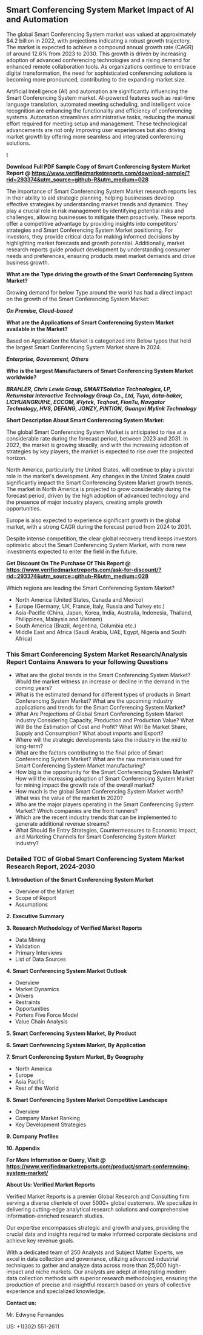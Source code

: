 <h2>Smart Conferencing System Market Impact of AI and Automation</h2><p>The global Smart Conferencing System market was valued at approximately $4.2 billion in 2022, with projections indicating a robust growth trajectory. The market is expected to achieve a compound annual growth rate (CAGR) of around 12.6% from 2023 to 2030. This growth is driven by increasing adoption of advanced conferencing technologies and a rising demand for enhanced remote collaboration tools. As organizations continue to embrace digital transformation, the need for sophisticated conferencing solutions is becoming more pronounced, contributing to the expanding market size.</p><p>Artificial Intelligence (AI) and automation are significantly influencing the Smart Conferencing System market. AI-powered features such as real-time language translation, automated meeting scheduling, and intelligent voice recognition are enhancing the functionality and efficiency of conferencing systems. Automation streamlines administrative tasks, reducing the manual effort required for meeting setup and management. These technological advancements are not only improving user experiences but also driving market growth by offering more seamless and integrated conferencing solutions.</p>t</p><p id="" class=""><strong>Download Full PDF Sample Copy of Smart Conferencing System Market Report @ <a href="https://www.verifiedmarketreports.com/download-sample/?rid=293374&utm_source=github-R&utm_medium=028" target="_blank">https://www.verifiedmarketreports.com/download-sample/?rid=293374&utm_source=github-R&utm_medium=028</a></strong></p><p>The importance of&nbsp;Smart Conferencing System Market research reports lies in their ability to aid strategic planning, helping businesses develop effective strategies by understanding market trends and dynamics. They play a crucial role in risk management by identifying potential risks and challenges, allowing businesses to mitigate them proactively. These reports offer a competitive advantage by providing insights into competitors' strategies and Smart Conferencing System Market positioning. For investors, they provide critical data for making informed decisions by highlighting market forecasts and growth potential. Additionally, market research reports guide product development by understanding consumer needs and preferences, ensuring products meet market demands and drive business growth.</p><p><strong>What are the&nbsp;Type driving the growth of the Smart Conferencing System Market?</strong></p><p id="" class="">Growing demand for below Type around the world has had a direct impact on the growth of the Smart Conferencing System Market:</p><em><strong>On Premise, Cloud-based</strong></em></p><strong>What are the&nbsp;Applications&nbsp;of Smart Conferencing System Market available in the Market?</strong></p><p id="" class="">Based on Application the Market is categorized into Below types that held the largest Smart Conferencing System Market share In 2024.</p><em><strong>Enterprise, Government, Others</strong></em></p><strong>Who is the largest Manufacturers of Smart Conferencing System Market worldwide?</strong></p><p><em><strong>BRAHLER, Chris Lewis Group, SMARTSolution Technologies, LP, Returnstar Interactive Technology Group Co., Ltd, Tuya, data-baker, LICHUANGRUIHE, ECCOM, iFlytek, Teqhost, FionTu, Navgator Technology, HVS, DEFANG, JONZY, PINTION, Guangxi Mylink Technology</strong></em></p><p id="" class=""><strong>Short Description About Smart Conferencing System Market:</strong></p><p>The global Smart Conferencing System Market is anticipated to rise at a considerable rate during the forecast period, between 2023 and 2031. In 2022, the market is growing steadily, and with the increasing adoption of strategies by key players, the market is expected to rise over the projected horizon.</p><p>North America, particularly the United States, will continue to play a pivotal role in the market's development. Any changes in the United States could significantly impact the Smart Conferencing System Market growth trends. The market in North America is projected to grow considerably during the forecast period, driven by the high adoption of advanced technology and the presence of major industry players, creating ample growth opportunities.</p><p>Europe is also expected to experience significant growth in the global market, with a strong CAGR during the forecast period from 2024 to 2031.</p><p>Despite intense competition, the clear global recovery trend keeps investors optimistic about the Smart Conferencing System Market, with more new investments expected to enter the field in the future.</p><p id="" class=""><strong>Get Discount On The Purchase Of This Report @ <a href="https://www.verifiedmarketreports.com/ask-for-discount/?rid=293374&utm_source=github-R&utm_medium=028" target="_blank">https://www.verifiedmarketreports.com/ask-for-discount/?rid=293374&utm_source=github-R&utm_medium=028</a></strong></p>Which regions are leading the Smart Conferencing System Market?</p><ul><li>North America (United States, Canada and Mexico)</li><li>Europe (Germany, UK, France, Italy, Russia and Turkey etc.)</li><li>Asia-Pacific (China, Japan, Korea, India, Australia, Indonesia, Thailand, Philippines, Malaysia and Vietnam)</li><li>South America (Brazil, Argentina, Columbia etc.)</li><li>Middle East and Africa (Saudi Arabia, UAE, Egypt, Nigeria and South Africa)</li></ul><h3 id="" class="">This Smart Conferencing System Market Research/Analysis Report Contains Answers to your following Questions</h3><ul><li>What are the global trends in the Smart Conferencing System Market? Would the market witness an increase or decline in the demand in the coming years?</li><li>What is the estimated demand for different types of products in Smart Conferencing System Market? What are the upcoming industry applications and trends for the Smart Conferencing System Market?</li><li>What Are Projections of Global Smart Conferencing System Market Industry Considering Capacity, Production and Production Value? What Will Be the Estimation of Cost and Profit? What Will Be Market Share, Supply and Consumption? What about imports and Export?</li><li>Where will the strategic developments take the industry in the mid to long-term?</li><li>What are the factors contributing to the final price of Smart Conferencing System Market? What are the raw materials used for Smart Conferencing System Market manufacturing?</li><li>How big is the opportunity for the Smart Conferencing System Market? How will the increasing adoption of Smart Conferencing System Market for mining impact the growth rate of the overall market?</li><li>How much is the global Smart Conferencing System Market worth? What was the value of the market In 2020?</li><li>Who are the major players operating in the Smart Conferencing System Market? Which companies are the front runners?</li><li>Which are the recent industry trends that can be implemented to generate additional revenue streams?</li><li>What Should Be Entry Strategies, Countermeasures to Economic Impact, and Marketing Channels for Smart Conferencing System Market Industry?</li></ul><h3 id="" class="">Detailed TOC of Global Smart Conferencing System Market Research Report, 2024-2030</h3><p id="" class=""><strong>1. Introduction of the Smart Conferencing System Market</strong></p><ul><li>Overview of the Market</li><li>Scope of Report</li><li>Assumptions</li></ul><p id="" class=""><strong>2. Executive Summary</strong></p><p id="" class=""><strong>3. Research Methodology of Verified Market Reports</strong></p><ul><li>Data Mining</li><li>Validation</li><li>Primary Interviews</li><li>List of Data Sources</li></ul><p id="" class=""><strong>4. Smart Conferencing System Market Outlook</strong></p><ul><li>Overview</li><li>Market Dynamics</li><li>Drivers</li><li>Restraints</li><li>Opportunities</li><li>Porters Five Force Model</li><li>Value Chain Analysis</li></ul><p id="" class=""><strong>5. Smart Conferencing System Market, By Product</strong></p><p id="" class=""><strong>6. Smart Conferencing System Market, By Application</strong></p><p id="" class=""><strong>7. Smart Conferencing System Market, By Geography</strong></p><ul><li>North America</li><li>Europe</li><li>Asia Pacific</li><li>Rest of the World</li></ul><p id="" class=""><strong>8. Smart Conferencing System Market Competitive Landscape</strong></p><ul><li>Overview</li><li>Company Market Ranking</li><li>Key Development Strategies</li></ul><p id="" class=""><strong>9. Company Profiles</strong></p><p id="" class=""><strong>10. Appendix</strong></p><p id="" class=""><strong>For More Information or Query, Visit @ <a href="https://www.verifiedmarketreports.com/product/smart-conferencing-system-market/" target="_blank">https://www.verifiedmarketreports.com/product/smart-conferencing-system-market/</a></strong></p><p id="" class=""><strong>About Us: Verified Market Reports</strong></p><p id="" class="">Verified Market Reports is a premier Global Research and Consulting firm serving a diverse clientele of over 5000+ global customers. We specialize in delivering cutting-edge analytical research solutions and comprehensive information-enriched research studies.</p><p id="" class="">Our expertise encompasses strategic and growth analyses, providing the crucial data and insights required to make informed corporate decisions and achieve key revenue goals.</p><p id="" class="">With a dedicated team of 250 Analysts and Subject Matter Experts, we excel in data collection and governance, utilizing advanced industrial techniques to gather and analyze data across more than 25,000 high-impact and niche markets. Our analysts are adept at integrating modern data collection methods with superior research methodologies, ensuring the production of precise and insightful research based on years of collective experience and specialized knowledge.</p><p id="" class=""><strong>Contact us:</strong></p><p id="" class="">Mr. Edwyne Fernandes</p><p id="" class="">US: +1(302) 551-2611</p>